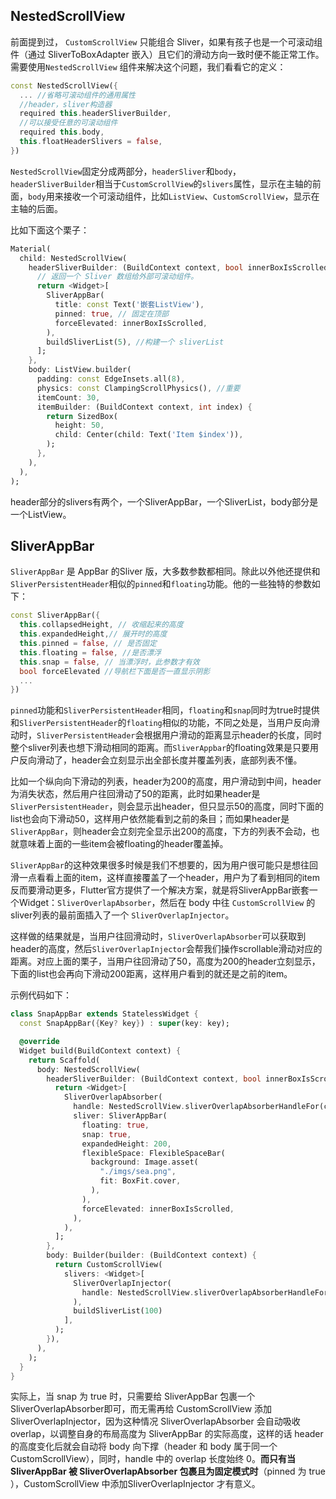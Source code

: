 ## NestedScrollView

前面提到过， `CustomScrollView` 只能组合 Sliver，如果有孩子也是一个可滚动组件（通过 SliverToBoxAdapter 嵌入）且它们的滑动方向一致时便不能正常工作。需要使用`NestedScrollView` 组件来解决这个问题，我们看看它的定义：

```dart
const NestedScrollView({
  ... //省略可滚动组件的通用属性
  //header，sliver构造器
  required this.headerSliverBuilder,
  //可以接受任意的可滚动组件
  required this.body,
  this.floatHeaderSlivers = false,
}) 
```

`NestedScrollView`固定分成两部分，`headerSliver`和`body`，`headerSliverBuilder`相当于`CustomScrollView`的`slivers`属性，显示在主轴的前面，`body`用来接收一个可滚动组件，比如`ListView`、`CustomScrollView`，显示在主轴的后面。

比如下面这个栗子：

```dart
Material(
  child: NestedScrollView(
    headerSliverBuilder: (BuildContext context, bool innerBoxIsScrolled) {
      // 返回一个 Sliver 数组给外部可滚动组件。
      return <Widget>[
        SliverAppBar(
          title: const Text('嵌套ListView'),
          pinned: true, // 固定在顶部
          forceElevated: innerBoxIsScrolled,
        ),
        buildSliverList(5), //构建一个 sliverList
      ];
    },
    body: ListView.builder(
      padding: const EdgeInsets.all(8),
      physics: const ClampingScrollPhysics(), //重要
      itemCount: 30,
      itemBuilder: (BuildContext context, int index) {
        return SizedBox(
          height: 50,
          child: Center(child: Text('Item $index')),
        );
      },
    ),
  ),
);
```

header部分的slivers有两个，一个SliverAppBar，一个SliverList，body部分是一个ListView。



## SliverAppBar

`SliverAppBar` 是 AppBar 的Sliver 版，大多数参数都相同。除此以外他还提供和`SliverPersistentHeader`相似的`pinned`和`floating`功能。他的一些独特的参数如下：

```dart
const SliverAppBar({
  this.collapsedHeight, // 收缩起来的高度
  this.expandedHeight,// 展开时的高度
  this.pinned = false, // 是否固定
  this.floating = false, //是否漂浮
  this.snap = false, // 当漂浮时，此参数才有效
  bool forceElevated //导航栏下面是否一直显示阴影
  ...
})
```

`pinned`功能和`SliverPersistentHeader`相同，`floating`和`snap`同时为true时提供和`SliverPersistentHeader`的`floating`相似的功能，不同之处是，当用户反向滑动时，`SliverPersistentHeader`会根据用户滑动的距离显示header的长度，同时整个sliver列表也想下滑动相同的距离。而`SliverAppbar`的floating效果是只要用户反向滑动了，header会立刻显示出全部长度并覆盖列表，底部列表不懂。

比如一个纵向向下滑动的列表，header为200的高度，用户滑动到中间，header为消失状态，然后用户往回滑动了50的距离，此时如果header是`SliverPersistentHeader`，则会显示出header，但只显示50的高度，同时下面的list也会向下滑动50，这样用户依然能看到之前的条目；而如果header是`SliverAppBar`，则header会立刻完全显示出200的高度，下方的列表不会动，也就意味着上面的一些item会被floating的header覆盖掉。

`SliverAppBar`的这种效果很多时候是我们不想要的，因为用户很可能只是想往回滑一点看看上面的item，这样直接覆盖了一个header，用户为了看到相同的item反而要滑动更多，Flutter官方提供了一个解决方案，就是将SliverAppBar嵌套一个Widget：`SliverOverlapAbsorber`，然后在 body 中往 `CustomScrollView` 的 sliver列表的最前面插入了一个 `SliverOverlapInjector`。

这样做的结果就是，当用户往回滑动时，`SliverOverlapAbsorber`可以获取到header的高度，然后`SliverOverlapInjector`会帮我们操作scrollable滑动对应的距离。对应上面的栗子，当用户往回滑动了50，高度为200的header立刻显示，下面的list也会再向下滑动200距离，这样用户看到的就还是之前的item。

示例代码如下：

```dart
class SnapAppBar extends StatelessWidget {
  const SnapAppBar({Key? key}) : super(key: key);

  @override
  Widget build(BuildContext context) {
    return Scaffold(
      body: NestedScrollView(
        headerSliverBuilder: (BuildContext context, bool innerBoxIsScrolled) {
          return <Widget>[
            SliverOverlapAbsorber(
              handle: NestedScrollView.sliverOverlapAbsorberHandleFor(context),
              sliver: SliverAppBar(
                floating: true,
                snap: true,
                expandedHeight: 200,
                flexibleSpace: FlexibleSpaceBar(
                  background: Image.asset(
                    "./imgs/sea.png",
                    fit: BoxFit.cover,
                  ),
                ),
                forceElevated: innerBoxIsScrolled,
              ),
            ),
          ];
        },
        body: Builder(builder: (BuildContext context) {
          return CustomScrollView(
            slivers: <Widget>[
              SliverOverlapInjector(
                handle: NestedScrollView.sliverOverlapAbsorberHandleFor(context),
              ),
              buildSliverList(100)
            ],
          );
        }),
      ),
    );
  }
}
```

实际上，当 snap 为 true 时，只需要给 SliverAppBar 包裹一个 SliverOverlapAbsorber即可，而无需再给 CustomScrollView 添加 SliverOverlapInjector，因为这种情况 SliverOverlapAbsorber 会自动吸收 overlap，以调整自身的布局高度为 SliverAppBar 的实际高度，这样的话 header 的高度变化后就会自动将 body 向下撑（header 和 body 属于同一个 CustomScrollView），同时，handle 中的 overlap 长度始终 0。**而只有当 SliverAppBar 被 SliverOverlapAbsorber 包裹且为固定模式时**（pinned 为 true ），CustomScrollView 中添加SliverOverlapInjector 才有意义。